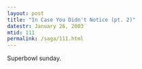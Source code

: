 ```yaml
---
layout: post
title: "In Case You Didn't Notice (pt. 2)"
datestr: January 26, 2003
mtid: 111
permalink: /saga/111.html
---
```


Superbowl sunday.

